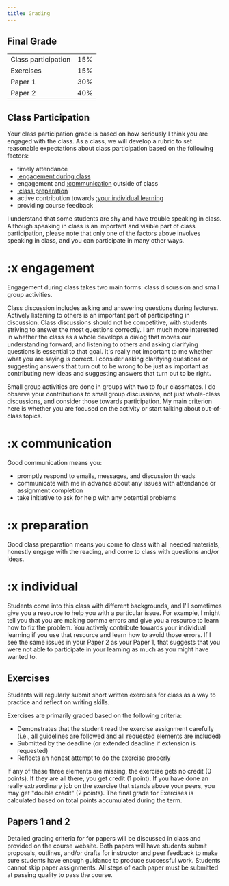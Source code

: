 ```yaml
---
title: Grading
---
```

## Final Grade

|		|		|
|---	|:-:	|
|Class participation|15%|
|Exercises|15%|
|Paper 1|30%|
|Paper 2|40%|

## Class Participation

Your class participation grade is based on how seriously I think you are engaged with the class. As a class, we will develop a rubric to set reasonable expectations about class participation based on the following factors:

- timely attendance
- [:engagement during class](#x-engagement)
- engagement and [:communication](#x-communication) outside of class
- [:class preparation](#x-preparation)
- active contribution towards [:your individual learning](#x-individual)
- providing course feedback

I understand that some students are shy and have trouble speaking in class. Although speaking in class is an important and visible part of class participation, please note that only one of the factors above involves speaking in class, and you can participate in many other ways.

# :x engagement

Engagement during class takes two main forms: class discussion and small group activities.

Class discussion includes asking and answering questions during lectures. Actively listening to others is an important part of participating in discussion. Class discussions should not be competitive, with students striving to answer the most questions correctly. I am much more interested in whether the class as a whole develops a dialog that moves our understanding forward, and listening to others and asking clarifying questions is essential to that goal. It's really not important to me whether what you are saying is correct. I consider asking clarifying questions or suggesting answers that turn out to be wrong to be just as important as contributing new ideas and suggesting answers that turn out to be right.

Small group activities are done in groups with two to four classmates. I do observe your contributions to small group discussions, not just whole-class discussions, and consider those towards participation. My main criterion here is whether you are focused on the activity or start talking about out-of-class topics.

# :x communication

Good communication means you:

- promptly respond to emails, messages, and discussion threads
- communicate with me in advance about any issues with attendance or assignment completion
- take initiative to ask for help with any potential problems

# :x preparation

Good class preparation means you come to class with all needed materials, honestly engage with the reading, and come to class with questions and/or ideas.

# :x individual

Students come into this class with different backgrounds, and I'll sometimes give you a resource to help you with a particular issue. For example, I might tell you that you are making comma errors and give you a resource to learn how to fix the problem. You actively contribute towards your individual learning if you use that resource and learn how to avoid those errors. If I see the same issues in your Paper 2 as your Paper 1, that suggests that you were not able to participate in your learning as much as you might have wanted to.

## Exercises

Students will regularly submit short written exercises for class as a way to practice and reflect on writing skills.

Exercises are primarily graded based on the following criteria:

- Demonstrates that the student read the exercise assignment carefully (i.e., all guidelines are followed and all requested elements are included)
- Submitted by the deadline (or extended deadline if extension is requested)
- Reflects an honest attempt to do the exercise properly

If any of these three elements are missing, the exercise gets no credit (0 points). If they are all there, you get credit (1 point). If you have done an really extraordinary job on the exercise that stands above your peers, you may get "double credit" (2 points). The final grade for Exercises is calculated based on total points accumulated during the term.

## Papers 1 and 2

Detailed grading criteria for for papers will be discussed in class and provided on the course website. Both papers will have students submit proposals, outlines, and/or drafts for instructor and peer feedback to make sure students have enough guidance to produce successful work. Students cannot skip paper assignments. All steps of each paper must be submitted at passing quality to pass the course.
